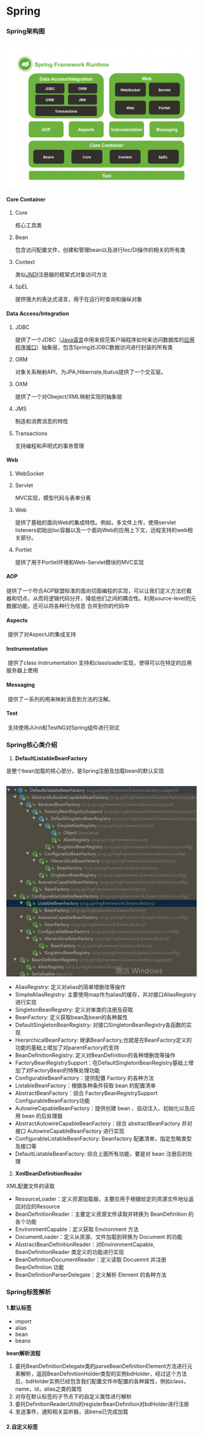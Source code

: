 # Spring

### Spring架构图

​	![Spring架构](.\Spring\Spring架构.jpg)

#### Core Container

1. Core

   核心工具类

2. Bean

   包含访问配置文件，创建和管理bean以及进行Ioc/DI操作的相关的所有类

3. Context

   类似[JNDI](./JNDI.md)注册器的框架式对象访问方法

4. SpEL

   提供强大的表达式语言，用于在运行时查询和操纵对象

#### Data Access/Integration

1. JDBC

   提供了一个JDBC（[Java语言](https://baike.baidu.com/item/Java语言)中用来规范客户端程序如何来访问数据库的[应用程序接口](https://baike.baidu.com/item/应用程序接口/10418844)）抽象层，包含Spring对JDBC数据访问进行封装的所有类

2. ORM

   对象关系映射API，为JPA,Hibernate,Ibatus提供了一个交互层。

3. OXM

   提供了一个对Obeject/XML映射实现的抽象层

4. JMS

   制造和消费消息的特性

5. Transactions

   支持编程和声明式的事务管理

#### Web

1. WebSocket

2. Servlet

   MVC实现，模型代码与表单分离

3. Web

   提供了基础的面向Web的集成特性。例如，多文件上传，使用servlet listeners初始出Ioc容器以及一个面向Web的应用上下文，远程支持的web相关部分。

4. Portlet

   提供了用于Portlet环境和Web-Servlet模块的MVC实现

#### AOP

​	提供了一个符合AOP联盟标准的面向切面编程的实现，可以让我们定义方法拦截器和切点，从而将逻辑代码分开，降低他们之间的耦合性。利用source-level的元数据功能，还可以将各种行为信息 合并到你的代码中

#### Aspects

​	提供了对AspectJ的集成支持

#### Instrumentation

​	提供了class Instrumentation 支持和classloader实现，使得可以在特定的应用服务器上使用 

#### Messaging

​	提供了一系列的用来映射消息到方法的注解。

#### Test

​	支持使用JUnit和TestNG对Spring组件进行测试

### Spring核心类介绍

1. **DefaultListableBeanFactory**

是整个bean加载的核心部分，是Spring注册及加载bean的默认实现

​	![DefaultListableBeanFactory层次结构图](.\Spring\DefaultListableBeanFactory层次结构图.jpg)
-	AliasRegistry: 定义对alias的简单增删改等操作
-	SimpleAliasRegistry: 主要使用map作为alias的缓存，并对接口AliasRegistry进行实现
-	SingletonBeanRegistry: 定义对单类的注册及获取
-	BeanFactory: 定义获取bean及bean的各种属性
-	DefaultSingletonBeanRegistry: 对接口SingletonBeanRegistry各函数的实现
-	HierarchicalBeanFactory: 继承BeanFactory,也就是在BeanFactory定义的功能的基础上增加了对parentFactory的支持
-	BeanDefinitionRegistry: 定义对BeanDefinition的各种增删改等操作
-	FactoryBeanRegistrySupport：在DefaultSingletonBeanRegistry基础上增加了对FactoryBean的特殊处理功能
-	ConfigurableBeanFactory：提供配置 Factory 的各种方法
-	ListableBeanFactory：根据各种条件获取 bean 的配置清单
-	AbstractBeanFactory：综合 FactoryBeanRegistrySupport ConfigurableBeanFactory功能
-	AutowireCapableBeanFactory：提供创建 bean 、自动注入、初始化以及应用 bean 的后处理器
-	AbstractAutowireCapableBeanFactory：综合 abstractBeanFactory 并对接口 AutowireCapableBeanFactory 进行实现
-	ConfigurableListableBeanFactory: Beanfactory 配置清单，指定忽略类型及接口等
-	DefaultListableBeanFactory: 综合上面所有功能，要是对 bean 注册后的处理

2. **XmlBeanDefinitionReader**

XML配置文件的读取
-	ResourceLoader：定义资源加载器，主要应用于根据给定的资源文件地址返回对应的Resource
-	BeanDefinitionReader：主要定义资源文件读取并转换为 BeanDefinition 的各个功能
-	EnvironmentCapable：定义获取 Environment 方法
-	DocumentLoader：定义从资源、文件加载到转换为 Document 的功能
-	AbstractBeanDefinitionReader：对EnvironmentCapable, BeanDefinitionReader 类定义的功能进行实现
-	BeanDefinitionDocumentReader：定义读取 Docuemnt 并注册 BeanDefinition 功能
-	BeanDefinitionParserDelegate：定义解析 Element 的各种方法
​	

### Spring标签解析

#### 1.默认标签

- import
- alias
- bean
- beans

**bean解析流程**

1. 委托BeanDefinitionDelegate类的parseBeanDefinitionElement方法进行元素解析，返回BeanDefinitionHolder类型的实例bdHolder，经过这个方法后，bdHolder实例已经包含我们配置文件中配置的各种属性，例如class，name，id，alias之类的属性
2. 对存在默认标签的子节点下的自定义属性进行解析
3. 委托DefinitionReaderUtils的registerBeanDefinition对bdHolder进行注册
4. 发送事件，通知相关监听器，该bena已完成加载

#### 2.自定义标签



